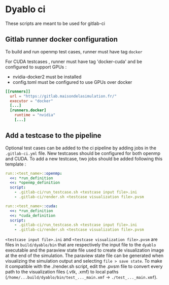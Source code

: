 # Dyablo ci

These scripts are meant to be used for gitlab-ci

## Gitlab runner docker configuration

To build and run openmp test cases, runner must have tag `docker`

For CUDA testcases , runner must have tag 'docker-cuda' and be configured to support GPUs :
* nvidia-docker2 must be installed
* config.toml must be configured to use GPUs over docker
```toml
[[runners]]
  url = "https://gitlab.maisondelasimulation.fr/"
  executor = "docker"
  [...]
  [runners.docker]
    runtime = "nvidia"
    [...]
```

## Add a testcase to the pipeline

Optional test cases can be added to the ci pipeline by adding jobs in the `.gitlab-ci.yml` file. New testcases should be configured for both openmp and CUDA. To add a new testcase, two jobs should be added following this template : 

```yml
run::<test_name>::openmp:
  <<: *run_definition
  <<: *openmp_definition
  script: 
    - .gitlab-ci/run_testcase.sh <testcase input file>.ini
    - .gitlab-ci/render.sh <testcase visualization file>.pvsm

run::<test_name>::cuda:
  <<: *run_definition
  <<: *cuda_definition
  script: 
    - .gitlab-ci/run_testcase.sh <testcase input file>.ini
    - .gitlab-ci/render.sh <testcase visualization file>.pvsm
```

`<testcase input file>.ini` and `<testcase visualization file>.pvsm` are files in `build/dyablo/bin` that are respectively the input file to the `dyablo` executable and the paraview state file used to create de visualization image at the end of the simulation. The paraview state file can be generated when visualizing the simulation output and selecting `file > save state`. To make it compatible with the ./render.sh script, edit the .pvsm file to convert every path to the visualization files (.vtk, .xmf) to local paths (`/home/...build/dyablo/bin/test_..._main.xmf` -> `./test_..._main.xmf`).

